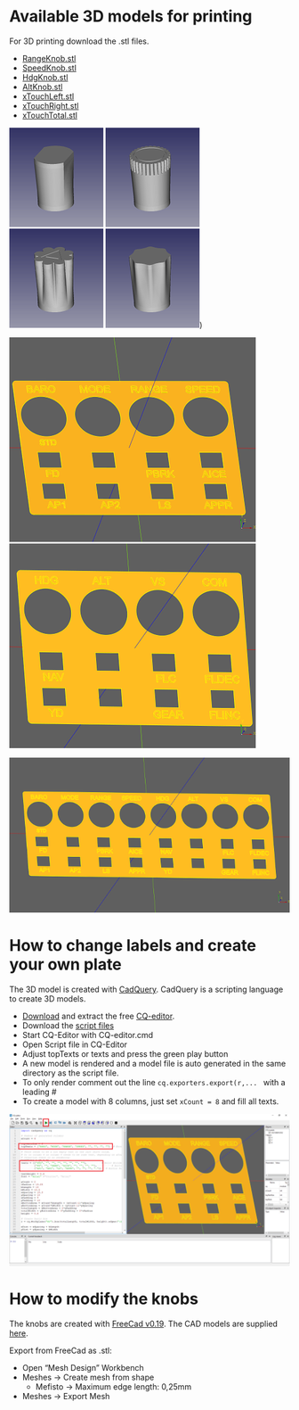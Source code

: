 # Available 3D models for printing

For 3D printing download the .stl files.
* [RangeKnob.stl](./RangeKnob.stl)
* [SpeedKnob.stl](./SpeedKnob.stl)
* [HdgKnob.stl](./HdgKnob.stl)
* [AltKnob.stl](./AltKnob.stl)
* [xTouchLeft.stl](./xTouchLeft.stl)
* [xTouchRight.stl](./xTouchRight.stl)
* [xTouchTotal.stl](./xTouchTotal.stl)

![Picture Range Knob](../Pics/rangeKnobSmall.png) ![Picture Speed Knob](../Pics/speedKnobSmall.png) ![Picture Heading Knob](../Pics/hdgKnobSmall.png) ![Picture Alt Knob](../Pics/altKnobSmall.png))

![Picture Panel Left](../Pics/panelLeftSmall.png) ![Picture Panel Right](../Pics/panelRightSmall.png)

![Picture Panel Total](../Pics/panelTotalSmall.png)

# How to change labels and create your own plate
The 3D model is created with [CadQuery](https://github.com/CadQuery/cadquery). CadQuery is a scripting language to create 3D models. 
* [Download](https://github.com/CadQuery/cadquery) and extract the free [CQ-editor](https://github.com/CadQuery/CQ-editor).  
* Download the [script files](./CadQuery)
* Start CQ-Editor with CQ-editor.cmd
* Open Script file in CQ-Editor
* Adjust topTexts or texts and press the green play button
* A new model is rendered and a model file is auto generated in the same directory as the script file.
* To only render comment out the line ```cq.exporters.export(r,... ``` with a leading # 
* To create a model with 8 columns, just set ```xCount = 8``` and fill all texts.

![Picture cq editor](../Pics/cqEditorMarked.png)

# How to modify the knobs
The knobs are created with [FreeCad v0.19](https://github.com/FreeCAD/FreeCAD). The CAD models are supplied [here](./FreeCad).

Export from FreeCad as .stl:
* Open “Mesh Design” Workbench
* Meshes → Create mesh from shape
     * Mefisto → Maximum edge length: 0,25mm
* Meshes → Export Mesh
